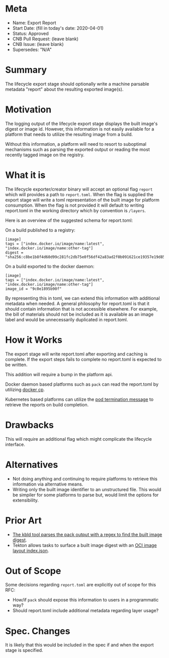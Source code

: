 # Meta
[meta]: #meta
- Name: Export Report
- Start Date: (fill in today's date: 2020-04-01)
- Status: Approved
- CNB Pull Request: (leave blank)
- CNB Issue: (leave blank)
- Supersedes: "N/A"

# Summary
[summary]: #summary

The lifecycle export stage should optionally write a machine parsable metadata "report" about the resulting exported image(s).

# Motivation
[motivation]: #motivation

The logging output of the lifecycle export stage displays the built image's digest or image id. However, this information is not easily available for a platform that needs to utilize the resulting image from a build. 

Without this information, a platform will need to resort to suboptimal mechanisms such as parsing the exported output or reading the most recently tagged image on the registry. 


# What it is
[what-it-is]: #what-it-is

The lifecycle exporter/creator binary will accept an optional flag `report` which will provides a path to `report.toml`. When the flag is supplied the export stage will write a toml representation of the built image for platform consumption. When the flag is not provided it will default to writing report.toml in the working directory which by convention is `/layers`.

Here is an overview of the suggested schema for report.toml:

On a build published to a registry:
```
[image]
tags = ["index.docker.io/image/name:latest", "index.docker.io/image/name:other-tag"]
digest = "sha256:c8be1b8f4d60d99c281fc2db75e0f56df42a83ad2f0b091621ce19357e19d853"
```

On a build exported to the docker daemon:
```
[image]
tags = ["index.docker.io/image/name:latest", "index.docker.io/image/name:other-tag"]
image_id = "9c0e1895b90f"
```

By representing this in toml, we can extend this information with additional metadata when needed. A general philosophy for report.toml is that it should contain information that is not accessible elsewhere. For example, the bill of materials should not be included as it is available as an image label and would be unnecessarily duplicated in report.toml. 

# How it Works
[how-it-works]: #how-it-works

The export stage will write report.toml after exporting and caching is complete. If the export steps fails to complete no report.toml is expected to be written.

This addition will require a bump in the platform api.

Docker daemon based platforms such as `pack` can read the report.toml by utilizing [docker cp](https://docs.docker.com/engine/reference/commandline/cp/).

Kubernetes based platforms can utilize the [pod termination message](https://kubernetes.io/docs/tasks/debug-application-cluster/determine-reason-pod-failure/#customizing-the-termination-message) to retrieve the reports on build completion.

# Drawbacks
[drawbacks]: #drawbacks

This will require an additional flag which might complicate the lifecycle interface.

# Alternatives
[alternatives]: #alternatives

- Not doing anything and continuing to require platforms to retrieve this information via alternative means.
- Writing only the built image identifier to an unstructured file. This would be simpiler for some platforms to parse but, would limit the options for extensibility.

# Prior Art
[prior-art]: #prior-art

- [The kbld tool parses the pack output with a regex to find the built image digest](https://github.com/k14s/kbld/blob/5597786d8369e966f2e7217b24fd058f4a910675/pkg/kbld/image/pack.go#L17). 
- Tekton allows tasks to surface a built image digest with an [OCI image layout index.json](https://github.com/tektoncd/pipeline/blob/master/docs/resources.md#surfacing-the-image-digest-built-in-a-task).

# Out of Scope
[out-of-scope]: #out-of-scope

Some decisions regarding `report.toml` are explicitly out of scope for this RFC:  

- How/if `pack` should expose this information to users in a programmatic way?
- Should report.toml include additional metadata regarding layer usage?

# Spec. Changes
[spec-changes]: #spec-changes

It is likely that this would be included in the spec if and when the export stage is specified.
